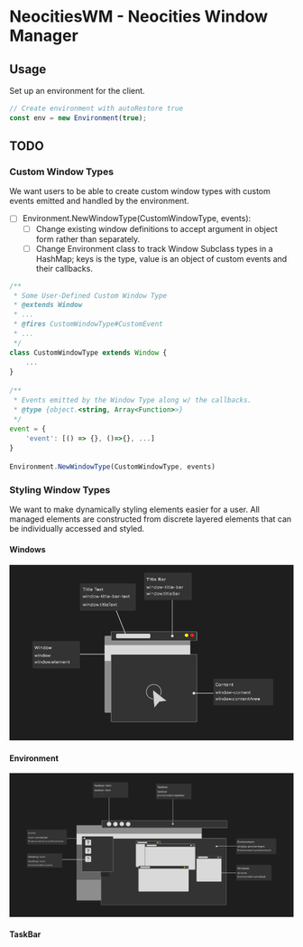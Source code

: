 # NeocitiesWM - Neocities Window Manager

## Usage
Set up an environment for the client.

```Javascript
// Create environment with autoRestore true
const env = new Environment(true);
```

## TODO

### Custom Window Types
We want users to be able to create custom window types with custom events emitted and handled by the environment.
- [ ] Environment.NewWindowType(CustomWindowType, events):
    - [ ] Change existing window definitions to accept argument in object form rather than separately.
    - [ ] Change Environment class to track Window Subclass types in a HashMap; keys is the type, value is an object of custom events and their callbacks.

```Javascript
/**
 * Some User-Defined Custom Window Type
 * @extends Window
 * ...
 * @fires CustomWindowType#CustomEvent
 * ...
 */
class CustomWindowType extends Window {
    ...
}

/**
 * Events emitted by the Window Type along w/ the callbacks.
 * @type {object.<string, Array<Function>>}
 */
event = {
    'event': [() => {}, ()=>{}, ...]
}

Environment.NewWindowType(CustomWindowType, events)
``` 

### Styling Window Types
We want to make dynamically styling elements easier for a user.
All managed elements are constructed from discrete layered elements that can be individually accessed and styled.

#### Windows

![Example](/public/images/window.png)


#### Environment

![Example](/public/images/environment.png)


#### TaskBar
